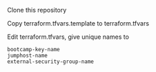 Clone this repository

Copy terraform.tfvars.template to terraform.tfvars

Edit terraform.tfvars, give unique names to 

    bootcamp-key-name
    jumphost-name
    external-security-group-name

    
